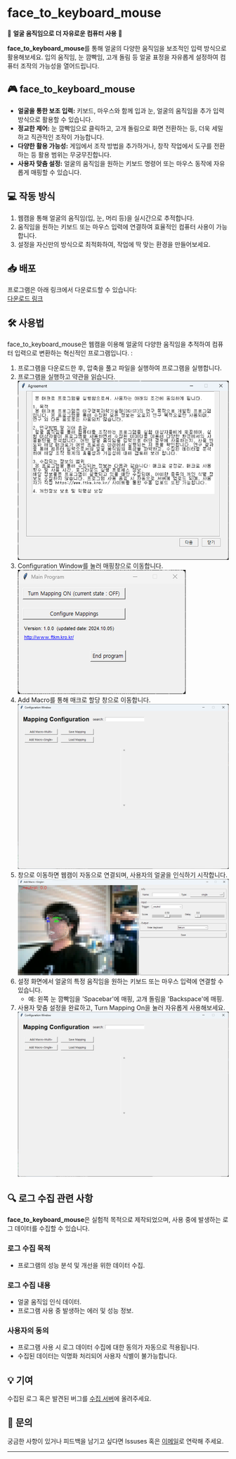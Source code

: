 # face_to_keyboard_mouse

🚀 **얼굴 움직임으로 더 자유로운 컴퓨터 사용** 🚀

**face_to_keyboard_mouse**를 통해 얼굴의 다양한 움직임을 보조적인 입력 방식으로 활용해보세요. 입의 움직임, 눈 깜빡임, 고개 돌림 등 얼굴 표정을 자유롭게 설정하여 컴퓨터 조작의 가능성을 열어드립니다.

## 🎮 face_to_keyboard_mouse

- **얼굴을 통한 보조 입력:** 키보드, 마우스와 함께 입과 눈, 얼굴의 움직임을 추가 입력 방식으로 활용할 수 있습니다.
- **정교한 제어:** 눈 깜빡임으로 클릭하고, 고개 돌림으로 화면 전환하는 등, 더욱 세밀하고 직관적인 조작이 가능합니다.
- **다양한 활용 가능성:** 게임에서 조작 방법을 추가하거나, 창작 작업에서 도구를 전환하는 등 활용 범위는 무궁무진합니다.
- **사용자 맞춤 설정:** 얼굴의 움직임을 원하는 키보드 명령어 또는 마우스 동작에 자유롭게 매핑할 수 있습니다.

## 💻 작동 방식

1. 웹캠을 통해 얼굴의 움직임(입, 눈, 머리 등)을 실시간으로 추적합니다.
2. 움직임을 원하는 키보드 또는 마우스 입력에 연결하여 효율적인 컴퓨터 사용이 가능합니다.
3. 설정을 자신만의 방식으로 최적화하여, 작업에 딱 맞는 환경을 만들어보세요.

## 📥 배포

프로그램은 아래 링크에서 다운로드할 수 있습니다:  
[다운로드 링크](https://drive.google.com/file/d/19kX168vwBzyVcHjRToardy2uMyNJ9iIN/view?usp=sharing)

## 🛠 사용법

face_to_keyboard_mouse은 웹캠을 이용해 얼굴의 다양한 움직임을 추적하여 컴퓨터 입력으로 변환하는 혁신적인 프로그램입니다. :

1. 프로그램을 다운로드한 후, 압축을 풀고 파일을 실행하여 프로그램을 실행합니다.  
2. 프로그램을 실행하고 약관을 읽습니다.  
![](Assets/Agreement.png)  
3. Configuration Window를 눌러 매핑창으로 이동합니다.  
![](Assets/Main_Program.png)  
4. Add Macro를 통해 매크로 할당 창으로 이동합니다.  
![](Assets/Configuration_Window.png)  
5. 창으로 이동하면 웹캠이 자동으로 연결되며, 사용자의 얼굴을 인식하기 시작합니다.  
![](Assets/Add_Macro.png)  
6. 설정 화면에서 얼굴의 특정 움직임을 원하는 키보드 또는 마우스 입력에 연결할 수 있습니다.  
   - 예: 왼쪽 눈 깜빡임을 'Spacebar'에 매핑, 고개 돌림을 'Backspace'에 매핑.  
7. 사용자 맞춤 설정을 완료하고, Turn Mapping On을 눌러 자유롭게 사용해보세요.  
![](Assets/Configuration_Window.png)   


## 🔍 로그 수집 관련 사항

**face_to_keyboard_mouse**은 실험적 목적으로 제작되었으며, 사용 중에 발생하는 로그 데이터를 수집할 수 있습니다.

### 로그 수집 목적
- 프로그램의 성능 분석 및 개선을 위한 데이터 수집.
<!-- - 사용자 피드백을 통해 사용자 경험을 최적화. -->

### 로그 수집 내용
- 얼굴 움직임 인식 데이터.
- 프로그램 사용 중 발생하는 에러 및 성능 정보.

### 사용자의 동의
- 프로그램 사용 시 로그 데이터 수집에 대한 동의가 자동으로 적용됩니다.
- 수집된 데이터는 익명화 처리되어 사용자 식별이 불가능합니다.

## 💡 기여

수집된 로그 혹은 발견된 버그를 [수집 서버](http://www.ftkm.kro.kr/)에 올려주세요. 

## 📧 문의

궁금한 사항이 있거나 피드백을 남기고 싶다면 Issuses 혹은 [이메일](mailto:yumyji@dgist.ac.kr)로 연락해 주세요.

---